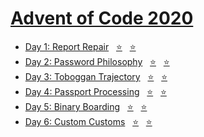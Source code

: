 # [Advent of Code 2020](https://adventofcode.com/2020)

- [Day 1: Report Repair](https://adventofcode.com/2020/day/1) &nbsp; [⭐](day01/part1.py) &nbsp; [⭐](day01/part2.py)
- [Day 2: Password Philosophy](https://adventofcode.com/2020/day/2) &nbsp; [⭐](day02/part1.py) &nbsp; [⭐](day02/part2.py)
- [Day 3: Toboggan Trajectory](https://adventofcode.com/2020/day/3) &nbsp; [⭐](day03/part1.py) &nbsp; [⭐](day03/part2.py)
- [Day 4: Passport Processing](https://adventofcode.com/2020/day/4) &nbsp; [⭐](day04/part1.py) &nbsp; [⭐](day04/part2.py)
- [Day 5: Binary Boarding](https://adventofcode.com/2020/day/5) &nbsp; [⭐](day05/part1.py) &nbsp; [⭐](day05/part2.py)
- [Day 6: Custom Customs](https://adventofcode.com/2020/day/6) &nbsp; [⭐](day06/part1.py) &nbsp; [⭐](day06/part2.py)
